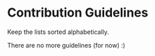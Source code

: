 Contribution Guidelines
=======================

Keep the lists sorted alphabetically.

There are no more guidelines (for now) :)
